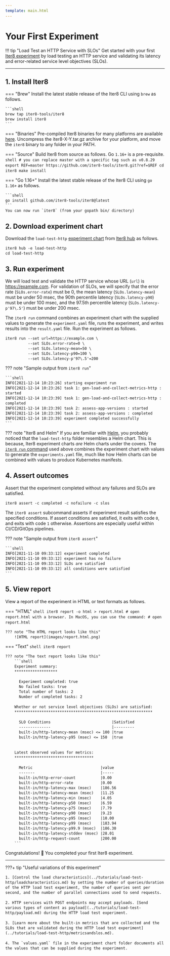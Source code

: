 ```yaml
---
template: main.html
---
```


# Your First Experiment

!!! tip "Load Test an HTTP Service with SLOs"
    Get started with your first [Iter8 experiment](concepts.md#what-is-an-iter8-experiment) by load testing an HTTP service and validating its latency and error-related service level objectives (SLOs). 
    
***

## 1. Install Iter8
=== "Brew"
    Install the latest stable release of the Iter8 CLI using `brew` as follows.

    ```shell
    brew tap iter8-tools/iter8
    brew install iter8
    ```
    
=== "Binaries"
    Pre-compiled Iter8 binaries for many platforms are available [here](https://github.com/iter8-tools/iter8/releases). Uncompress the iter8-X-Y.tar.gz archive for your platform, and move the `iter8` binary to any folder in your PATH.

=== "Source"
    Build Iter8 from source as follows. Go `1.16+` is a pre-requisite.
    ```shell
    # you can replace master with a specific tag such as v0.8.29
    export REF=master
    https://github.com/iter8-tools/iter8.git?ref=$REF
    cd iter8
    make install
    ```

=== "Go 1.16+"
    Install the latest stable release of the Iter8 CLI using `go 1.16+` as follows.

    ```shell
    go install github.com/iter8-tools/iter8@latest
    ```
    You can now run `iter8` (from your gopath bin/ directory)

## 2. Download experiment chart
Download the `load-test-http` [experiment chart](concepts.md#experiment-chart) from [Iter8 hub](concepts.md#iter8-hub) as follows.

```shell
iter8 hub -e load-test-http
cd load-test-http
```

## 3. Run experiment
We will load test and validate the HTTP service whose URL (`url`) is https://example.com. For validation of SLOs, we will specify that the error rate (`SLOs.error-rate`) must be 0, the mean latency (`SLOs.latency-mean`) must be under 50 msec, the 90th percentile latency (`SLOs.latency-p90`) must be under 100 msec, and the 97.5th percentile latency (`SLOs.latency-p'97\.5'`) must be under 200 msec. 

The `iter8 run` command combines an experiment chart with the supplied values to generate the `experiment.yaml` file, runs the experiment, and writes results into the `result.yaml` file. Run the experiment as follows.

```shell
iter8 run --set url=https://example.com \
          --set SLOs.error-rate=0 \
          --set SLOs.latency-mean=50 \
          --set SLOs.latency-p90=100 \
          --set SLOs.latency-p'97\.5'=200
```


??? note "Sample output from `iter8 run`"

    ```shell
    INFO[2021-12-14 10:23:26] starting experiment run                      
    INFO[2021-12-14 10:23:26] task 1: gen-load-and-collect-metrics-http : started 
    INFO[2021-12-14 10:23:39] task 1: gen-load-and-collect-metrics-http : completed 
    INFO[2021-12-14 10:23:39] task 2: assess-app-versions : started        
    INFO[2021-12-14 10:23:39] task 2: assess-app-versions : completed      
    INFO[2021-12-14 10:23:39] experiment completed successfully    
    ```

??? note "Iter8 and Helm"
    If you are familiar with [Helm](https://helm.sh), you probably noticed that the `load-test-http` folder resembles a Helm chart. This is because, Iter8 experiment charts *are* Helm charts under the covers. The [`iter8 run` command](../user-guide/commands/iter8_run.md) used above combines the experiment chart with values to generate the `experiments.yaml` file, much like how Helm charts can be combined with values to produce Kubernetes manifests.

## 4. Assert outcomes
Assert that the experiment completed without any failures and SLOs are satisfied.

```shell
iter8 assert -c completed -c nofailure -c slos
```

The `iter8 assert` subcommand asserts if experiment result satisfies the specified conditions. 
If assert conditions are satisfied, it exits with code `0`, and exits with code `1` otherwise. Assertions are especially useful within CI/CD/GitOps pipelines.

??? note "Sample output from `iter8 assert`"

    ```shell
    INFO[2021-11-10 09:33:12] experiment completed
    INFO[2021-11-10 09:33:12] experiment has no failure                    
    INFO[2021-11-10 09:33:12] SLOs are satisfied                           
    INFO[2021-11-10 09:33:12] all conditions were satisfied
    ```

## 5. View report
View a report of the experiment in HTML or text formats as follows.

=== "HTML"
    ```shell
    iter8 report -o html > report.html
    # open report.html with a browser. In MacOS, you can use the command:
    # open report.html
    ```

    ??? note "The HTML report looks like this"
        ![HTML report](images/report.html.png)

=== "Text"
    ```shell
    iter8 report
    ```

    ??? note "The text report looks like this"
        ```shell
        Experiment summary:
        *******************

          Experiment completed: true
          No failed tasks: true
          Total number of tasks: 2
          Number of completed tasks: 2

        Whether or not service level objectives (SLOs) are satisfied:
        *************************************************************

          SLO Conditions                           |Satisfied
          --------------                           |---------
          built-in/http-latency-mean (msec) <= 100 |true
          built-in/http-latency-p95 (msec) <= 150  |true
          

        Latest observed values for metrics:
        ***********************************

          Metric                              |value
          -------                             |-----
          built-in/http-error-count           |0.00
          built-in/http-error-rate            |0.00
          built-in/http-latency-max (msec)    |186.56
          built-in/http-latency-mean (msec)   |11.25
          built-in/http-latency-min (msec)    |4.05
          built-in/http-latency-p50 (msec)    |6.59
          built-in/http-latency-p75 (msec)    |7.79
          built-in/http-latency-p90 (msec)    |9.23
          built-in/http-latency-p95 (msec)    |10.00
          built-in/http-latency-p99 (msec)    |183.94
          built-in/http-latency-p99.9 (msec)  |186.30
          built-in/http-latency-stddev (msec) |28.01
          built-in/http-request-count         |200.00
        ```

Congratulations! :tada: You completed your first Iter8 experiment.

***

???+ tip "Useful variations of this experiment"

    1. [Control the load characteristics](../tutorials/load-test-http/loadcharacteristics.md) by setting the number of queries/duration of the HTTP load test experiment, the number of queries sent per second, and the number of parallel connections used to send requests.

    2. HTTP services with POST endpoints may accept payloads. [Send various types of content as payload](../tutorials/load-test-http/payload.md) during the HTTP load test experiment.

    3. [Learn more about the built-in metrics that are collected and the SLOs that are validated during the HTTP load test experiment](../tutorials/load-test-http/metricsandslos.md).
    
    4. The `values.yaml` file in the experiment chart folder documents all the values that can be supplied during the experiment.
